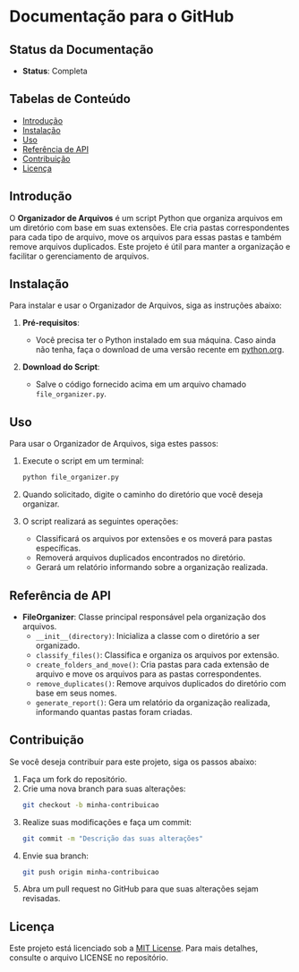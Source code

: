 
# Documentação para o GitHub

## Status da Documentação
- **Status**: Completa  

## Tabelas de Conteúdo  
- [Introdução](#introdução)  
- [Instalação](#instalação)  
- [Uso](#uso)  
- [Referência de API](#referência-de-api)  
- [Contribuição](#contribuição)  
- [Licença](#licença)  

## Introdução  
O **Organizador de Arquivos** é um script Python que organiza arquivos em um diretório com base em suas extensões. Ele cria pastas correspondentes para cada tipo de arquivo, move os arquivos para essas pastas e também remove arquivos duplicados. Este projeto é útil para manter a organização e facilitar o gerenciamento de arquivos.

## Instalação  
Para instalar e usar o Organizador de Arquivos, siga as instruções abaixo:

1. **Pré-requisitos**:  
   - Você precisa ter o Python instalado em sua máquina. Caso ainda não tenha, faça o download de uma versão recente em [python.org](https://www.python.org/downloads/).

2. **Download do Script**:  
   - Salve o código fornecido acima em um arquivo chamado `file_organizer.py`.

## Uso  
Para usar o Organizador de Arquivos, siga estes passos:

1. Execute o script em um terminal:  
   ```bash
   python file_organizer.py
   ```  

2. Quando solicitado, digite o caminho do diretório que você deseja organizar.

3. O script realizará as seguintes operações:  
   - Classificará os arquivos por extensões e os moverá para pastas específicas.  
   - Removerá arquivos duplicados encontrados no diretório.  
   - Gerará um relatório informando sobre a organização realizada.

## Referência de API  
- **FileOrganizer**: Classe principal responsável pela organização dos arquivos.  
    - `__init__(directory)`: Inicializa a classe com o diretório a ser organizado.  
    - `classify_files()`: Classifica e organiza os arquivos por extensão.  
    - `create_folders_and_move()`: Cria pastas para cada extensão de arquivo e move os arquivos para as pastas correspondentes.  
    - `remove_duplicates()`: Remove arquivos duplicados do diretório com base em seus nomes.  
    - `generate_report()`: Gera um relatório da organização realizada, informando quantas pastas foram criadas.

## Contribuição  
Se você deseja contribuir para este projeto, siga os passos abaixo:

1. Faça um fork do repositório.  
2. Crie uma nova branch para suas alterações:  
   ```bash
   git checkout -b minha-contribuicao
   ```  
3. Realize suas modificações e faça um commit:  
   ```bash
   git commit -m "Descrição das suas alterações"
   ```  
4. Envie sua branch:  
   ```bash
   git push origin minha-contribuicao
   ```  
5. Abra um pull request no GitHub para que suas alterações sejam revisadas.

## Licença  
Este projeto está licenciado sob a [MIT License](LICENSE). Para mais detalhes, consulte o arquivo LICENSE no repositório.